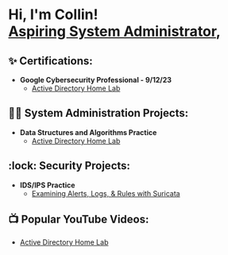 <h1>Hi, I'm Collin! <br/><a href="https://github.com/joshmadakor1">Aspiring System Administrator</a>, <a href="https://www.linkedin.com/in/collin-huling-29321b1bb/"></a></h1>

<h2>✨ Certifications:</h2>

- <b>Google Cybersecurity Professional - 9/12/23</b>
  - [Active Directory Home Lab](https://github.com/HulenLars/HLADHL)

<h2>👨‍💻 System Administration Projects:</h2>

- <b>Data Structures and Algorithms Practice</b>
  - [Active Directory Home Lab](https://github.com/HulenLars/TBD)
 
<h2>:lock: Security Projects:</h2>

- <b>IDS/IPS Practice</b>
  - [Examining Alerts, Logs, & Rules with Suricata](https://github.com/HulenLars/TBD)

<h2>📺 Popular YouTube Videos:</h2>

- [Active Directory Home Lab](https://www.youtube.com/watch?v=a83ASGn_V_s)

<!--
**Need to edit the above to be in line with active projects that have been completed**

Here are some ideas to get you started:

- 🔭 I’m currently working on ...
- 🌱 I’m currently learning ...
- 👯 I’m looking to collaborate on ...
- 🤔 I’m looking for help with ...
- 💬 Ask me about ...
- 📫 How to reach me: ...
- 😄 Pronouns: ...
- ⚡ Fun fact: ...
-->
